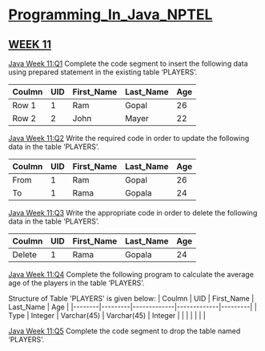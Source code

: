# [Programming_In_Java_NPTEL](https://github.com/Devang16-feb/NPTL_WorkSpace/tree/main)


## [WEEK 11](https://github.com/Devang16-feb/NPTL_WorkSpace/tree/main/Week-11)

  [Java Week 11:Q1](https://github.com/Devang16-feb/NPTL_WorkSpace/blob/main/Week-11/Week11Assignment1.java) Complete the code segment to insert the following data using prepared statement in the existing table ‘PLAYERS’.

| Coulmn | UID | First_Name | Last_Name | Age |
|--------|-----|------------|-----------|-----|
| Row 1  | 1   | Ram        | Gopal     | 26  |
| Row 2  | 2   | John       | Mayer     | 22  |

  [Java Week 11:Q2](https://github.com/Devang16-feb/NPTL_WorkSpace/blob/main/Week-11/Week11Assignment2.java) Write the required code in order to update the following data in the table ‘PLAYERS’.

| Coulmn | UID | First_Name | Last_Name | Age |
|--------|-----|------------|-----------|-----|
| From   | 1   | Ram        | Gopal     | 26  |
| To     | 1   | Rama       | Gopala    | 24  |

  [Java Week 11:Q3](https://github.com/Devang16-feb/NPTL_WorkSpace/blob/main/Week-11/Week11Assignment3.java) Write the appropriate code in order to delete the following data in the table ‘PLAYERS’.

| Coulmn | UID | First_Name | Last_Name | Age |
|--------|-----|------------|-----------|-----|
| Delete | 1   | Rama       | Gopala    | 24  |

  [Java Week 11:Q4](https://github.com/Devang16-feb/NPTL_WorkSpace/blob/main/Week-11/Week11Assignment4.java) Complete the following program to calculate the average age of the players in the table ‘PLAYERS’.

Structure of Table 'PLAYERS' is given below:
| Coulmn | UID     | First_Name  | Last_Name   | Age     |
|--------|---------|-------------|-------------|---------|
| Type   | Integer | Varchar(45) | Varchar(45) | Integer |
|        |         |             |             |         |


  [Java Week 11:Q5](https://github.com/Devang16-feb/NPTL_WorkSpace/blob/main/Week-11/Week11Assignment5.java) Complete the code segment to drop the table named ‘PLAYERS’.
